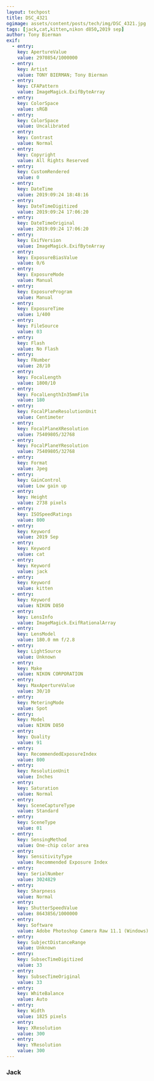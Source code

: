 ```yaml
---
layout: techpost
title: DSC_4321
ogimage: assets/content/posts/tech/img/DSC_4321.jpg
tags: [jack,cat,kitten,nikon d850,2019 sep]
author: Tony Bierman
exif:
  - entry:
    key: ApertureValue
    value: 2970854/1000000
  - entry:
    key: Artist
    value: TONY BIERMAN; Tony Bierman
  - entry:
    key: CFAPattern
    value: ImageMagick.ExifByteArray
  - entry:
    key: ColorSpace
    value: sRGB
  - entry:
    key: ColorSpace
    value: Uncalibrated
  - entry:
    key: Contrast
    value: Normal
  - entry:
    key: Copyright
    value: All Rights Reserved
  - entry:
    key: CustomRendered
    value: 0
  - entry:
    key: DateTime
    value: 2019:09:24 18:48:16
  - entry:
    key: DateTimeDigitized
    value: 2019:09:24 17:06:20
  - entry:
    key: DateTimeOriginal
    value: 2019:09:24 17:06:20
  - entry:
    key: ExifVersion
    value: ImageMagick.ExifByteArray
  - entry:
    key: ExposureBiasValue
    value: 0/6
  - entry:
    key: ExposureMode
    value: Manual
  - entry:
    key: ExposureProgram
    value: Manual
  - entry:
    key: ExposureTime
    value: 1/400
  - entry:
    key: FileSource
    value: 03
  - entry:
    key: Flash
    value: No Flash
  - entry:
    key: FNumber
    value: 28/10
  - entry:
    key: FocalLength
    value: 1800/10
  - entry:
    key: FocalLengthIn35mmFilm
    value: 180
  - entry:
    key: FocalPlaneResolutionUnit
    value: Centimeter
  - entry:
    key: FocalPlaneXResolution
    value: 75409805/32768
  - entry:
    key: FocalPlaneYResolution
    value: 75409805/32768
  - entry:
    key: Format
    value: Jpeg
  - entry:
    key: GainControl
    value: Low gain up
  - entry:
    key: Height
    value: 2738 pixels
  - entry:
    key: ISOSpeedRatings
    value: 800
  - entry:
    key: Keyword
    value: 2019 Sep
  - entry:
    key: Keyword
    value: cat
  - entry:
    key: Keyword
    value: jack
  - entry:
    key: Keyword
    value: kitten
  - entry:
    key: Keyword
    value: NIKON D850
  - entry:
    key: LensInfo
    value: ImageMagick.ExifRationalArray
  - entry:
    key: LensModel
    value: 180.0 mm f/2.8
  - entry:
    key: LightSource
    value: Unknown
  - entry:
    key: Make
    value: NIKON CORPORATION
  - entry:
    key: MaxApertureValue
    value: 30/10
  - entry:
    key: MeteringMode
    value: Spot
  - entry:
    key: Model
    value: NIKON D850
  - entry:
    key: Quality
    value: 91
  - entry:
    key: RecommendedExposureIndex
    value: 800
  - entry:
    key: ResolutionUnit
    value: Inches
  - entry:
    key: Saturation
    value: Normal
  - entry:
    key: SceneCaptureType
    value: Standard
  - entry:
    key: SceneType
    value: 01
  - entry:
    key: SensingMethod
    value: One-chip color area
  - entry:
    key: SensitivityType
    value: Recommended Exposure Index
  - entry:
    key: SerialNumber
    value: 3024829
  - entry:
    key: Sharpness
    value: Normal
  - entry:
    key: ShutterSpeedValue
    value: 8643856/1000000
  - entry:
    key: Software
    value: Adobe Photoshop Camera Raw 11.1 (Windows)
  - entry:
    key: SubjectDistanceRange
    value: Unknown
  - entry:
    key: SubsecTimeDigitized
    value: 33
  - entry:
    key: SubsecTimeOriginal
    value: 33
  - entry:
    key: WhiteBalance
    value: Auto
  - entry:
    key: Width
    value: 1825 pixels
  - entry:
    key: XResolution
    value: 300
  - entry:
    key: YResolution
    value: 300
---
```

<h3>Jack</h3>